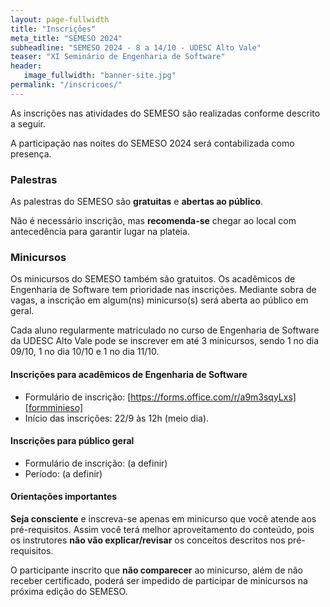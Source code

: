 ```yaml
---
layout: page-fullwidth
title: "Inscrições"
meta_title: "SEMESO 2024"
subheadline: "SEMESO 2024 - 8 a 14/10 - UDESC Alto Vale"
teaser: "XI Seminário de Engenharia de Software"
header:
   image_fullwidth: "banner-site.jpg"
permalink: "/inscricoes/"
---
```

As inscrições nas atividades do SEMESO são realizadas conforme descrito a seguir.

A participação nas noites do SEMESO 2024 será contabilizada como presença.

### Palestras

As palestras do SEMESO são **gratuitas** e **abertas ao público**. 

Não é necessário inscrição, mas **recomenda-se** chegar ao local com antecedência para garantir lugar na plateia.

### Minicursos

Os minicursos do SEMESO também são gratuitos. Os acadêmicos de Engenharia de Software tem prioridade nas inscrições. Mediante sobra de vagas, a inscrição em algum(ns) minicurso(s) será aberta ao público em geral.

Cada aluno regularmente matriculado no curso de Engenharia de Software da UDESC Alto Vale pode se inscrever em até 3 minicursos, sendo 1 no dia 09/10, 1 no dia 10/10 e 1 no dia 11/10. 

#### Inscrições para acadêmicos de Engenharia de Software
- Formulário de inscrição: [https://forms.office.com/r/a9m3sqyLxs][formminieso]
- Início das inscrições: 22/9 às 12h (meio dia).

#### Inscrições para público geral
- Formulário de inscrição: (a definir)
- Período: (a definir)

#### Orientações importantes

**Seja consciente** e inscreva-se apenas em minicurso que você atende aos pré-requisitos. Assim você terá melhor aproveitamento do conteúdo, pois os instrutores **não vão explicar/revisar** os conceitos descritos nos pré-requisitos. 

O participante inscrito que **não comparecer** ao minicurso, além de não receber certificado, poderá ser impedido de participar de minicursos na próxima edição do SEMESO.


[formminieso]: https://forms.office.com/r/a9m3sqyLxs
[formminiesopublico]: https://forms.office.com/